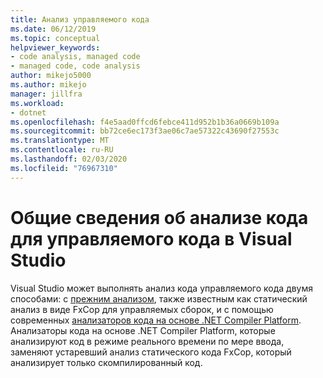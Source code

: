 ```yaml
---
title: Анализ управляемого кода
ms.date: 06/12/2019
ms.topic: conceptual
helpviewer_keywords:
- code analysis, managed code
- managed code, code analysis
author: mikejo5000
ms.author: mikejo
manager: jillfra
ms.workload:
- dotnet
ms.openlocfilehash: f4e5aad0ffcd6febce411d952b1b36a0669b109a
ms.sourcegitcommit: bb72ce6ec173f3ae06c7ae57322c43690f27553c
ms.translationtype: MT
ms.contentlocale: ru-RU
ms.lasthandoff: 02/03/2020
ms.locfileid: "76967310"
---
```

# <a name="overview-of-code-analysis-for-managed-code-in-visual-studio"></a>Общие сведения об анализе кода для управляемого кода в Visual Studio

Visual Studio может выполнять анализ кода управляемого кода двумя способами: с [прежним анализом](../code-quality/walkthrough-analyzing-managed-code-for-code-defects.md), также известным как статический анализ в виде FxCop для управляемых сборок, и с помощью современных [анализаторов кода на основе .NET Compiler Platform](../code-quality/roslyn-analyzers-overview.md). Анализаторы кода на основе .NET Compiler Platform, которые анализируют код в режиме реального времени по мере ввода, заменяют устаревший анализ статического кода FxCop, который анализирует только скомпилированный код.

